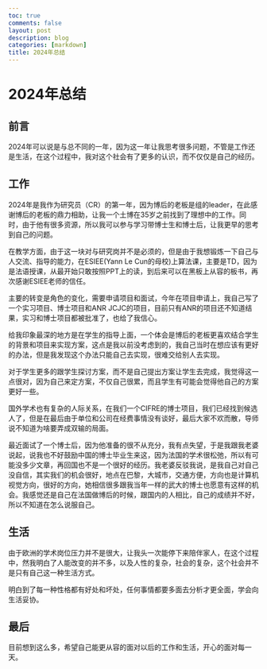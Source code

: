 ```yaml
---
toc: true
comments: false
layout: post
description: blog
categories: [markdown]
title: 2024年总结
---
```

# 2024年总结

## 前言

2024年可以说是与总不同的一年，因为这一年让我思考很多问题，不管是工作还是生活，在这个过程中，我对这个社会有了更多的认识，而不仅仅是自己的经历。

## 工作

2024年是我作为研究员（CR）的第一年，因为博后的老板是组的leader，在此感谢博后的老板的鼎力相助，让我一个土博在35岁之前找到了理想中的工作。同时，由于他有很多资源，所以我可以参与学习带博士生和博士后，让我更早的思考到自己的问题。

在教学方面，由于这一块对与研究岗并不是必须的，但是由于我想锻炼一下自己与人交流、指导的能力，在ESIEE(Yann Le Cun的母校)上算法课，主要是TD，因为是法语授课，从最开始只敢按照PPT上的读，到后来可以在黑板上从容的板书，再次感谢ESIEE老师的信任。

主要的转变是角色的变化，需要申请项目和面试，今年在项目申请上，我自己写了一个实习项目、博士项目和ANR JCJC的项目，目前只有ANR的项目还不知道结果，实习和博士项目都被批准了，也给了我信心。

给我印象最深的地方是在学生的指导上面，一个体会是博后的老板更喜欢结合学生的背景和项目来实现方案，这点是我以前没考虑到的，我自己当时在想应该有更好的办法，但是我发现这个办法只能自己去实现，很难交给别人去实现。

对于学生更多的跟学生探讨方案，而不是自己提出方案让学生去完成，我觉得这一点很对，因为自己来定方案，不仅自己很累，而且学生有可能会觉得他自己的方案更好一些。

国外学术也有复杂的人际关系，在我们一个CIFRE的博士项目，我们已经找到候选人了，但是在最后由于单位和公司在经费事情没有谈好，最后大家不欢而散，导师说不知道为啥要弄成双输的局面。

最近面试了一个博士后，因为他准备的很不从充分，我有点失望，于是我跟我老婆说起，说我也不好鼓励中国的博士毕业生来这，因为法国的学术很松弛，所以有可能没多少文章，再回国也不是一个很好的经历。我老婆反驳我说，是我自己对自己没自信，其实我们的机会很好，地点在巴黎，大城市，交通方便，方向也是计算机视觉方向，很好的方向，她相信很多跟我当年一样的武大的博士也愿意有这样的机会。我感觉还是自己在法国做博后的时候，跟国内的人相比，自己的成绩并不好，所以不知道在怎么说服自己。

## 生活

由于欧洲的学术岗位压力并不是很大，让我头一次能停下来陪伴家人，在这个过程中，然我明白了人能改变的并不多，以及人性的复杂，社会的复杂，这个社会并不是只有自己这一种生活方式。

明白到了每一种性格都有好处和坏处，任何事情都要多面去分析才更全面，学会向生活妥协。

## 最后

目前想到这么多，希望自己能更从容的面对以后的工作和生活，开心的面对每一天。




